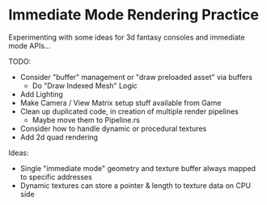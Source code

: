 # Immediate Mode Rendering Practice

Experimenting with some ideas for 3d fantasy consoles and immediate mode APIs...

TODO:
- Consider "buffer" management or "draw preloaded asset" via buffers
  - Do "Draw Indexed Mesh" Logic
- Add Lighting
- Make Camera / View Matrix setup stuff available from Game
- Clean up duplicated code, in creation of multiple render pipelines
    - Maybe move them to Pipeline.rs
- Consider how to handle dynamic or procedural textures
- Add 2d quad rendering


Ideas:
- Single "immediate mode" geometry and texture buffer always mapped to specific addresses
- Dynamic textures can store a pointer & length to texture data on CPU side